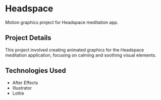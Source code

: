 # Headspace

Motion graphics project for Headspace meditation app.

## Project Details

This project involved creating animated graphics for the Headspace meditation application, focusing on calming and soothing visual elements.

## Technologies Used

- After Effects
- Illustrator
- Lottie
